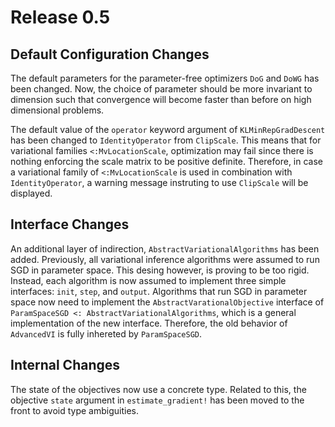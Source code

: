 # Release 0.5

## Default Configuration Changes

The default parameters for the parameter-free optimizers `DoG` and `DoWG` has been changed.
Now, the choice of parameter should be more invariant to dimension such that convergence will become faster than before on high dimensional problems.

The default value of the `operator` keyword argument of `KLMinRepGradDescent` has been changed to `IdentityOperator` from `ClipScale`. This means that for variational families `<:MvLocationScale`, optimization may fail since there is nothing enforcing the scale matrix to be positive definite.
Therefore, in case a variational family of `<:MvLocationScale` is used in combination with `IdentityOperator`, a warning message instruting to use `ClipScale` will be displayed.

## Interface Changes

An additional layer of indirection, `AbstractVariationalAlgorithms` has been added.
Previously, all variational inference algorithms were assumed to run SGD in parameter space.
This desing however, is proving to be too rigid.
Instead, each algorithm is now assumed to implement three simple interfaces: `init`, `step`, and `output`.
Algorithms that run SGD in parameter space now need to implement the `AbstractVarationalObjective` interface of `ParamSpaceSGD <: AbstractVariationalAlgorithms`, which is a general implementation of the new interface.
Therefore, the old behavior of `AdvancedVI` is fully inhereted by `ParamSpaceSGD`.

## Internal Changes

The state of the objectives now use a concrete type.
Related to this, the objective `state` argument in `estimate_gradient!` has been moved to the front to avoid type ambiguities.
